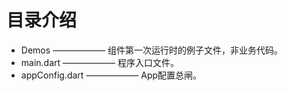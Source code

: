 # 目录介绍

- Demos —————— 组件第一次运行时的例子文件，非业务代码。
- main.dart —————— 程序入口文件。
- appConfig.dart —————— App配置总闸。

